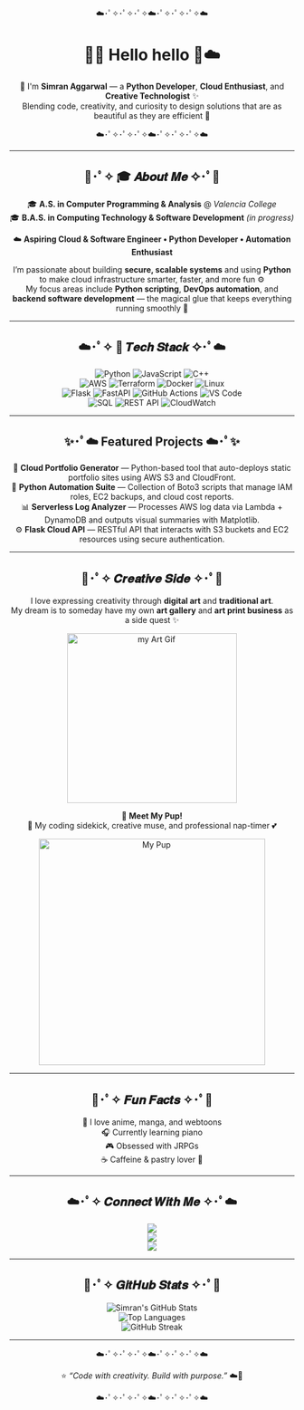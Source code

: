 <div align="center">

<p align="center">
  ☁️･ﾟ✧･ﾟ✧･ﾟ✧☁️･ﾟ✧･ﾟ✧･ﾟ✧☁️  
</p>

# 💜✨ Hello hello 💙☁️  
🌙 I'm **Simran Aggarwal** — a **Python Developer**, **Cloud Enthusiast**, and **Creative Technologist** ✨  
Blending code, creativity, and curiosity to design solutions that are as beautiful as they are efficient 💫  

<p align="center">
  ☁️･ﾟ✧･ﾟ✧･ﾟ✧☁️･ﾟ✧･ﾟ✧･ﾟ✧☁️  
</p>

---

## 💜･ﾟ✧ 🎓 𝑨𝒃𝒐𝒖𝒕 𝑴𝒆 ✧･ﾟ💙  
🎓 **A.S. in Computer Programming & Analysis** @ *Valencia College*  
🎓 **B.A.S. in Computing Technology & Software Development** *(in progress)*  

☁️ **Aspiring Cloud & Software Engineer • Python Developer • Automation Enthusiast**  

I’m passionate about building **secure, scalable systems** and using **Python** to make cloud infrastructure smarter, faster, and more fun ⚙️  
My focus areas include **Python scripting**, **DevOps automation**, and **backend software development** — the magical glue that keeps everything running smoothly 🌙  

---

## ☁️･ﾟ✧ 🧩 𝑻𝒆𝒄𝒉 𝑺𝒕𝒂𝒄𝒌 ✧･ﾟ☁️  

![Python](https://img.shields.io/badge/Python-8A9BE2?style=for-the-badge&logo=python&logoColor=white)
![JavaScript](https://img.shields.io/badge/JavaScript-FDE68A?style=for-the-badge&logo=javascript&logoColor=black)
![C++](https://img.shields.io/badge/C++-B19CD9?style=for-the-badge&logo=cplusplus&logoColor=white)  
![AWS](https://img.shields.io/badge/AWS-CABDFF?style=for-the-badge&logo=amazonaws&logoColor=black)
![Terraform](https://img.shields.io/badge/Terraform-D9C2FF?style=for-the-badge&logo=terraform&logoColor=white)
![Docker](https://img.shields.io/badge/Docker-B6C9FF?style=for-the-badge&logo=docker&logoColor=white)
![Linux](https://img.shields.io/badge/Linux-FFF2B2?style=for-the-badge&logo=linux&logoColor=black)  
![Flask](https://img.shields.io/badge/Flask-9BA4B5?style=for-the-badge&logo=flask&logoColor=white)
![FastAPI](https://img.shields.io/badge/FastAPI-A9E4D7?style=for-the-badge&logo=fastapi&logoColor=white)
![GitHub Actions](https://img.shields.io/badge/GitHub%20Actions-C5C6FF?style=for-the-badge&logo=githubactions&logoColor=white)
![VS Code](https://img.shields.io/badge/VS%20Code-C3B1E1?style=for-the-badge&logo=visualstudiocode&logoColor=white)  
![SQL](https://img.shields.io/badge/SQL-9BA4B5?style=for-the-badge&logo=postgresql&logoColor=white)
![REST API](https://img.shields.io/badge/REST%20API-B0E0E6?style=for-the-badge&logo=swagger&logoColor=black)
![CloudWatch](https://img.shields.io/badge/CloudWatch-D6BCFA?style=for-the-badge&logo=amazonaws&logoColor=black)

---

## ✨･ﾟ☁️ Featured Projects ☁️･ﾟ✨  
🚀 **Cloud Portfolio Generator** — Python-based tool that auto-deploys static portfolio sites using AWS S3 and CloudFront.  
🧠 **Python Automation Suite** — Collection of Boto3 scripts that manage IAM roles, EC2 backups, and cloud cost reports.  
📊 **Serverless Log Analyzer** — Processes AWS log data via Lambda + DynamoDB and outputs visual summaries with Matplotlib.  
⚙️ **Flask Cloud API** — RESTful API that interacts with S3 buckets and EC2 resources using secure authentication.  

---

## 🎨･ﾟ✧ 𝑪𝒓𝒆𝒂𝒕𝒊𝒗𝒆 𝑺𝒊𝒅𝒆 ✧･ﾟ🎨  
I love expressing creativity through **digital art** and **traditional art**.  
My dream is to someday have my own **art gallery** and **art print business** as a side quest ✨  

<p align="center">
  <img src="https://github.com/user-attachments/assets/60ba3a91-9632-4b1d-b397-057ea7f1ffd7" alt="my Art Gif" width="300">
</p>

🐶 **Meet My Pup!**  
🐾 My coding sidekick, creative muse, and professional nap-timer 💕  

<p align="center">
  <img src="https://github.com/user-attachments/assets/aafe4e2d-139c-41d6-b826-69dbe0a19243" alt="My Pup" width="400">
</p>

---

## 💫･ﾟ✧ 𝑭𝒖𝒏 𝑭𝒂𝒄𝒕𝒔 ✧･ﾟ💫  
💜 I love anime, manga, and webtoons  
🎧 Currently learning piano  
🎮 Obsessed with JRPGs  
☕ Caffeine & pastry lover 🍰  

---

## ☁️･ﾟ✧ 𝑪𝒐𝒏𝒏𝒆𝒄𝒕 𝑾𝒊𝒕𝒉 𝑴𝒆 ✧･ﾟ☁️  
<a href="https://www.linkedin.com/in/simran-aggarwal-aa1336376/"><img src="https://img.shields.io/badge/LinkedIn-CABDFF?style=for-the-badge&logo=linkedin&logoColor=black"></a>  
<a href="#"><img src="https://img.shields.io/badge/Grow-D9C2FF?style=for-the-badge&logo=sap&logoColor=black"></a>  
<a href="https://www.instagram.com/lost_remembrance"><img src="https://img.shields.io/badge/Instagram-FBCFE8?style=for-the-badge&logo=instagram&logoColor=black"></a>  

---

## 🌙･ﾟ✧ 𝑮𝒊𝒕𝑯𝒖𝒃 𝑺𝒕𝒂𝒕𝒔 ✧･ﾟ🌙  

![Simran's GitHub Stats](https://github-readme-stats.vercel.app/api?username=Saggarwal0&show_icons=true&theme=tokyonight&hide_border=true)  
![Top Languages](https://github-readme-stats.vercel.app/api/top-langs/?username=Saggarwal0&layout=compact&theme=tokyonight&hide_border=true)  
![GitHub Streak](https://github-readme-streak-stats.herokuapp.com/?user=Saggarwal0&theme=tokyonight&hide_border=true)

---

<p align="center">
  ☁️･ﾟ✧･ﾟ✧･ﾟ✧☁️･ﾟ✧･ﾟ✧･ﾟ✧☁️  
</p>

⭐️ *“Code with creativity. Build with purpose.”* ☁️💜  

<p align="center">
  ☁️･ﾟ✧･ﾟ✧･ﾟ✧☁️･ﾟ✧･ﾟ✧･ﾟ✧☁️  
</p>

</div>


